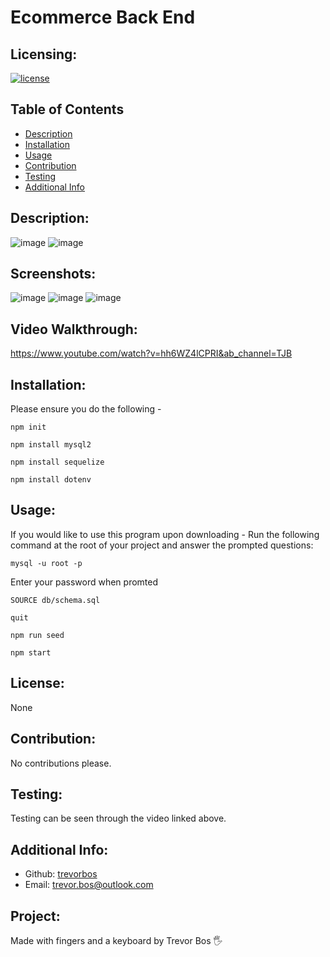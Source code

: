 # Ecommerce Back End

  ## Licensing:
  [![license](https://img.shields.io/badge/license-None-blue)](https://shields.io)

  ## Table of Contents 
  - [Description](#description)
  - [Installation](#installation)
  - [Usage](#usage)
  - [Contribution](#contribution)
  - [Testing](#testing)
  - [Additional Info](#additional-info)

  ## Description:
   ![image](https://user-images.githubusercontent.com/103614767/181372517-10caa807-17ff-44e5-8752-f8f8c9415ef4.png)
   ![image](https://user-images.githubusercontent.com/103614767/181372644-fa4cae7e-cba6-4dad-955d-25d0f1de321c.png)


  ## Screenshots:
![image](https://user-images.githubusercontent.com/103614767/181372875-cc0cd2f1-a98a-41d8-a0cd-e1b7b1aef736.png)
![image](https://user-images.githubusercontent.com/103614767/181372949-48d08fe3-97d2-43dd-8a1c-927f595ddcdf.png)
![image](https://user-images.githubusercontent.com/103614767/181372984-ec170bbb-7423-4dd6-88fd-5f93543e635b.png)



  ## Video Walkthrough:
  https://www.youtube.com/watch?v=hh6WZ4lCPRI&ab_channel=TJB
  
  ## Installation:
  Please ensure you do the following -
  
`npm init`

`npm install mysql2`

`npm install sequelize`

`npm install dotenv`

  ## Usage:
  If you would like to use this program upon downloading - Run the following command at the root of your project and answer the prompted questions:

`mysql -u root -p`

Enter your password when promted

`SOURCE db/schema.sql`

`quit`

`npm run seed`

`npm start`

  ## License:
  None

  ## Contribution:
  No contributions please.

  ## Testing:
  Testing can be seen through the video linked above.
  
  ## Additional Info:
  - Github: [trevorbos](https://github.com/trevorbos)
  - Email: trevor.bos@outlook.com 

  ## Project:
  Made with fingers and a keyboard by Trevor Bos 🖐️
